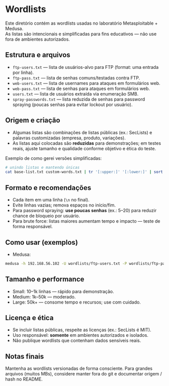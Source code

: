 # Wordlists

Este diretório contém as wordlists usadas no laboratório Metasploitable + Medusa.  
As listas são intencionais e simplificadas para fins educativos — não use fora de ambientes autorizados.

## Estrutura e arquivos
- `ftp-users.txt` — lista de usuários-alvo para FTP (format: uma entrada por linha).  
- `ftp-pass.txt` — lista de senhas comuns/testadas contra FTP.  
- `web-users.txt` — lista de usernames para ataques em formulários web.  
- `web-pass.txt` — lista de senhas para ataques em formulários web.  
- `users.txt` — lista de usuários extraída via enumeração SMB.  
- `spray-passwords.txt` — lista reduzida de senhas para password spraying (poucas senhas para evitar lockout por usuário).  

## Origem e criação
- Algumas listas são combinações de listas públicas (ex.: SecLists) e palavras customizadas (empresa, produto, variações).  
- As listas aqui colocadas são **reduzidas** para demonstrações; em testes reais, ajuste tamanho e qualidade conforme objetivo e ética do teste.

Exemplo de como gerei versões simplificadas:
```bash
# unindo listas e mantendo únicas
cat base-list.txt custom-words.txt | tr '[:upper:]' '[:lower:]' | sort -u > ftp-pass.txt
```

## Formato e recomendações
- Cada item em uma linha (`\n` no final).  
- Evite linhas vazias; remova espaços no início/fim.  
- Para password spraying: **use poucas senhas** (ex.: 5–20) para reduzir chance de bloqueio por usuário.  
- Para brute force: listas maiores aumentam tempo e impacto — teste de forma responsável.

## Como usar (exemplos)
- Medusa:
```bash
medusa -h 192.168.56.102 -U wordlists/ftp-users.txt -P wordlists/ftp-pass.txt -M ftp -T 10 -f
```

## Tamanho e performance
- Small: 10–1k linhas — rápido para demonstração.  
- Medium: 1k–50k — moderado.  
- Large: 50k+ — consome tempo e recursos; use com cuidado.

## Licença e ética
- Se incluir listas públicas, respeite as licenças (ex.: SecLists é MIT).  
- Uso responsável: **somente** em ambientes autorizados e isolados.  
- Não publique wordlists que contenham dados sensíveis reais.

## Notas finais
Mantenha as wordlists versionadas de forma consciente. Para grandes arquivos (muitos MBs), considere manter fora do git e documentar origem / hash no README.
